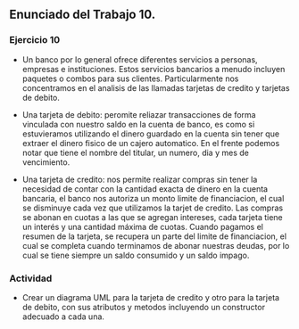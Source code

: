 ## Enunciado del Trabajo 10.



### Ejercicio 10
- Un banco por lo general ofrece diferentes servicios a personas, empresas e instituciones. Estos servicios bancarios a menudo incluyen paquetes o combos para sus clientes. Particularmente nos concentramos en el analisis de las llamadas tarjetas de credito y tarjetas de debito.

- Una tarjeta de debito: peromite reliazar transacciones de forma vinculada con nuestro saldo en la cuenta de banco, es como si estuvieramos utilizando el dinero guardado en la cuenta sin tener que extraer el dinero fisico de un cajero automatico. En el frente podemos notar que tiene el nombre del titular, un numero, dia y mes de vencimiento.

- Una tarjeta de credito: nos permite realizar compras sin tener la necesidad de contar con la cantidad exacta de dinero en la cuenta bancaria, el banco nos autoriza un monto limite de financiacion, el cual se disminuye cada vez que utilizamos la tarjet de credito. Las compras se abonan en cuotas a las que se agregan intereses, cada tarjeta tiene un interés y una cantidad máxima de cuotas. Cuando pagamos el resumen de la tarjeta, se recupera un parte del limite de financiacion, el cual se completa cuando terminamos de abonar nuestras deudas, por lo cual se tiene siempre un saldo consumido y un saldo impago.

### Actividad
- Crear un diagrama UML para la tarjeta de credito y otro para la tarjeta de debito, con sus atributos y metodos incluyendo un constructor adecuado a cada una.